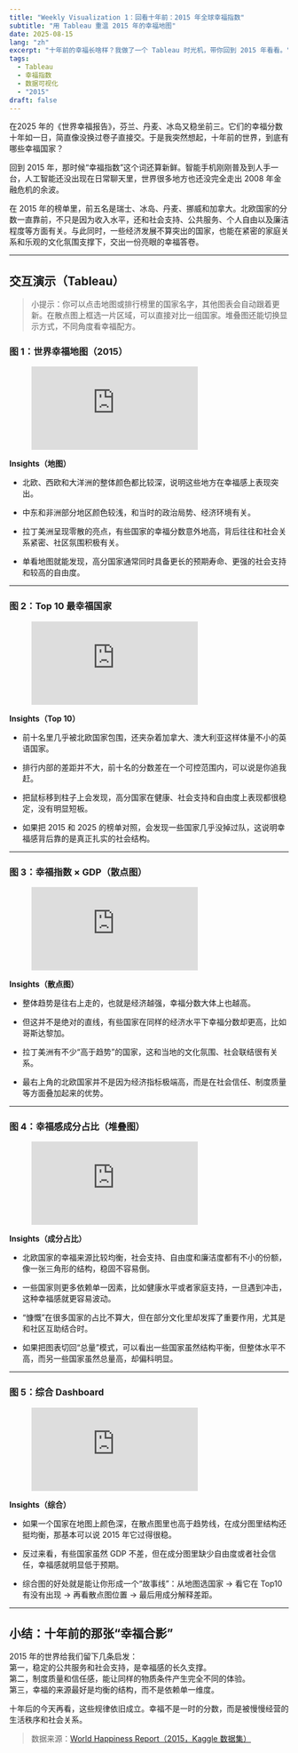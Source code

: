 ```yaml
---
title: "Weekly Visualization 1：回看十年前：2015 年全球幸福指数"
subtitle: "用 Tableau 重温 2015 年的幸福地图"
date: 2025-08-15
lang: "zh"
excerpt: "十年前的幸福长啥样？我做了一个 Tableau 时光机，带你回到 2015 年看看。"
tags:
  - Tableau
  - 幸福指数
  - 数据可视化
  - "2015"
draft: false
---
```


在2025 年的《世界幸福报告》，芬兰、丹麦、冰岛又稳坐前三。它们的幸福分数十年如一日，简直像没换过卷子直接交。于是我突然想起，十年前的世界，到底有哪些幸福国家？  

回到 2015 年，那时候“幸福指数”这个词还算新鲜。智能手机刚刚普及到人手一台，人工智能还没出现在日常聊天里，世界很多地方也还没完全走出 2008 年金融危机的余波。  

在 2015 年的榜单里，前五名是瑞士、冰岛、丹麦、挪威和加拿大。北欧国家的分数一直靠前，不只是因为收入水平，还和社会支持、公共服务、个人自由以及廉洁程度等方面有关。与此同时，一些经济发展不算突出的国家，也能在紧密的家庭关系和乐观的文化氛围支撑下，交出一份亮眼的幸福答卷。

---

## 交互演示（Tableau）

> 小提示：你可以点击地图或排行榜里的国家名字，其他图表会自动跟着更新。在散点图上框选一片区域，可以直接对比一组国家。堆叠图还能切换显示方式，不同角度看幸福配方。

### 图 1：世界幸福地图（2015）
<figure class="viz">
  <iframe src="https://public.tableau.com/views/WorldHappinessMap-2015/1_1worldhappinessmap2015?:showVizHome=no&:embed=true" loading="lazy" allowfullscreen frameborder="0"></iframe>
</figure>

**Insights（地图）**  
- 北欧、西欧和大洋洲的整体颜色都比较深，说明这些地方在幸福感上表现突出。  

- 中东和非洲部分地区颜色较浅，和当时的政治局势、经济环境有关。  

- 拉丁美洲呈现零散的亮点，有些国家的幸福分数意外地高，背后往往和社会关系紧密、社区氛围积极有关。  

- 单看地图就能发现，高分国家通常同时具备更长的预期寿命、更强的社会支持和较高的自由度。

---

### 图 2：Top 10 最幸福国家
<figure class="viz">
  <iframe src="https://public.tableau.com/views/Top10HappiestCountriesBarChart-2015/1_2Top10HappiestCountriesBarChart?:showVizHome=no&:embed=true" loading="lazy" allowfullscreen frameborder="0"></iframe>
</figure>

**Insights（Top 10）**  
- 前十名里几乎被北欧国家包围，还夹杂着加拿大、澳大利亚这样体量不小的英语国家。  

- 排行内部的差距并不大，前十名的分数差在一个可控范围内，可以说是你追我赶。  

- 把鼠标移到柱子上会发现，高分国家在健康、社会支持和自由度上表现都很稳定，没有明显短板。  

- 如果把 2015 和 2025 的榜单对照，会发现一些国家几乎没掉过队，这说明幸福感背后靠的是真正扎实的社会结构。

---

### 图 3：幸福指数 × GDP（散点图）
<figure class="viz">
  <iframe src="https://public.tableau.com/views/ScatterPlotHappinessIndexvs_GDP2015/1_3ScatterPlotHappinessIndexvs_GDP2015?:showVizHome=no&:embed=true" loading="lazy" allowfullscreen frameborder="0"></iframe>
</figure>

**Insights（散点图）**  
- 整体趋势是往右上走的，也就是经济越强，幸福分数大体上也越高。  

- 但这并不是绝对的直线，有些国家在同样的经济水平下幸福分数却更高，比如哥斯达黎加。  

- 拉丁美洲有不少“高于趋势”的国家，这和当地的文化氛围、社会联结很有关系。  

- 最右上角的北欧国家并不是因为经济指标极端高，而是在社会信任、制度质量等方面叠加起来的优势。

---

### 图 4：幸福感成分占比（堆叠图）
<figure class="viz">
  <iframe src="https://public.tableau.com/views/PercentageDistributionofHappinessIndexComponentsbyCountry2015/1_4PercentageCompositionofHappinessIndexbyCountry?:showVizHome=no&:embed=true" loading="lazy" allowfullscreen frameborder="0"></iframe>
</figure>

**Insights（成分占比）**  
- 北欧国家的幸福来源比较均衡，社会支持、自由度和廉洁度都有不小的份额，像一张三角形的结构，稳固不容易倒。  

- 一些国家则更多依赖单一因素，比如健康水平或者家庭支持，一旦遇到冲击，这种幸福感就更容易波动。  

- “慷慨”在很多国家的占比不算大，但在部分文化里却发挥了重要作用，尤其是和社区互助结合时。  

- 如果把图表切回“总量”模式，可以看出一些国家虽然结构平衡，但整体水平不高，而另一些国家虽然总量高，却偏科明显。

---

### 图 5：综合 Dashboard
<figure class="viz">
  <iframe src="https://public.tableau.com/views/GlobalHappinessIndexVisualizationAnalysis2015/Dashboard1?:showVizHome=no&:embed=true" loading="lazy" allowfullscreen frameborder="0"></iframe>
</figure>

**Insights（综合）**  
- 如果一个国家在地图上颜色深，在散点图里也高于趋势线，在成分图里结构还挺均衡，那基本可以说 2015 年它过得很稳。  

- 反过来看，有些国家虽然 GDP 不差，但在成分图里缺少自由度或者社会信任，幸福感就明显低于预期。  

- 综合图的好处就是能让你形成一个“故事线”：从地图选国家 → 看它在 Top10 有没有出现 → 再看散点图位置 → 最后用成分解释差距。

---

## 小结：十年前的那张“幸福合影”
2015 年的世界给我们留下几条启发：  
第一，稳定的公共服务和社会支持，是幸福感的长久支撑。  
第二，制度质量和信任感，能让同样的物质条件产生完全不同的体验。  
第三，幸福的来源最好是均衡的结构，而不是依赖单一维度。  

十年后的今天再看，这些规律依旧成立。幸福不是一时的分数，而是被慢慢经营的生活秩序和社会关系。  

> 数据来源：[World Happiness Report（2015，Kaggle 数据集）](https://www.kaggle.com/datasets/unsdsn/world-happiness?resource=download)

 
